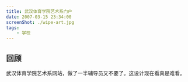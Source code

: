 ```yaml
---
title: 武汉体育学院艺术系门户
date: 2007-03-15 23:34:00
screenShot: ./wipe-art.jpg
tags:
    - 学校
---
```


## 回顾
武汉体育学院艺术系网站，做了一半辅导员又不要了。这设计现在看真是难看。

